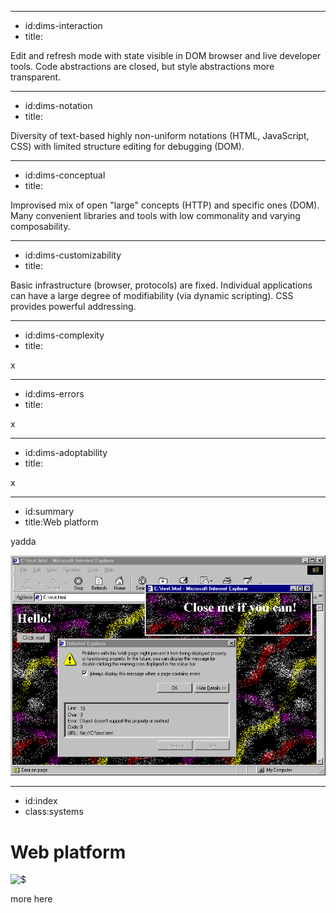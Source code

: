 ----------------------------------------------------------------------------------------------------
- id:dims-interaction
- title:<div class='shade4'><i class='fa fa-circle-play'></i> <i class='fa fa-rotate-right'></i> <i class='fa fa-lock'></i> <i class='fa fa-lock-open'></i> <i class='fa fa-subscript'></i></div>

Edit and refresh mode with state visible in DOM browser and live developer tools.
Code abstractions are closed, but style abstractions more transparent.

----------------------------------------------------------------------------------------------------
- id:dims-notation
- title:<div class='shade3'><i class='fa fa-handshake'></i> <i class='fa fa-bars-staggered'></i></div>

Diversity of text-based highly non-uniform notations (HTML, JavaScript, CSS) with limited structure editing for debugging (DOM).

----------------------------------------------------------------------------------------------------
- id:dims-conceptual
- title:<div class='shade1'><i class='fa fa-file'></i><i class='fa fa-shapes'></i><i class='fa fa-flask'></i><i class='fa fa-toolbox'></i></div>

Improvised mix of open "large" concepts (HTTP) and specific ones (DOM).
Many convenient libraries and tools with low commonality and varying composability.

----------------------------------------------------------------------------------------------------
- id:dims-customizability
- title:<div class='shade4'><i class='fa fa-car-on'></i><i class='fa fa-square-xmark'></i><i class='fa fa-list-ol'></i><i class='fa fa-file-cirlce-plus'></i></div>

Basic infrastructure (browser, protocols) are fixed. Individual applications can have
a large degree of modifiability (via dynamic scripting). CSS provides powerful addressing.

----------------------------------------------------------------------------------------------------
- id:dims-complexity
- title:<i class='fa fa-cog'></i>

x

----------------------------------------------------------------------------------------------------
- id:dims-errors
- title:<i class='fa fa-cog'></i>

x

----------------------------------------------------------------------------------------------------
- id:dims-adoptability
- title:<i class='fa fa-cog'></i>

x

----------------------------------------------------------------------------------------------------
- id:summary
- title:Web platform

yadda

![](img/web-ie5.png)


----------------------------------------------------------------------------------------------------
- id:index
- class:systems

# Web platform

![$](content=summary,link=index)

more here

